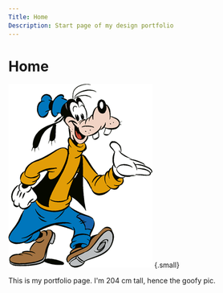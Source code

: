 ```yaml
---
Title: Home
Description: Start page of my design portfolio
---
```


Home
==========================



![Pic of goofy](assets/img/goofy2.png) {.small}  

This is my portfolio page. I'm 204 cm tall, hence the goofy pic.

